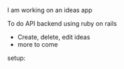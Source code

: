 I am working on an ideas app

To do
API backend using ruby on rails
- Create, delete, edit ideas
- more to come

setup: